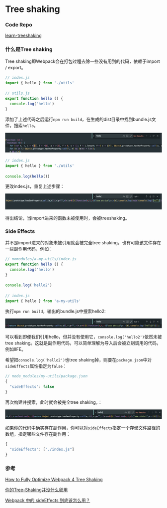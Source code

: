 # Tree shaking

### Code Repo

[learn-treeshaking](https://github.com/Limsanity/learn-treeshaking)

### 什么是Tree shaking

Tree shaking即Webpack会在打包过程去除一些没有用到的代码，依赖于import / export。

```js
// index.js
import { hello } from './utils'

// utils.js
export function hello () {
  console.log('hello')
}
```

添加了上述代码之后运行`npm run build`，在生成的dist目录中找到bundle.js文件，搜索`hello`。

![](./img/treeshaking/1.png)

```js
// index.js
import { hello } from './utils'

console.log(hello())
```

更改index.js，重复上述步骤：

![](./img/treeshaking/2.png)

得出结论，当import进来的函数未被使用时，会被treeshaking。



### Side Effects

并不是import进来的对象未被引用就会被完全tree shaking，也有可能该文件存在一些副作用代码，例如：

```js
// nomodules/a-my-utils/index.js
export function hello () {
  console.log('hello')
}

console.log('hello2')

// index.js
import { hello } from 'a-my-utils'
```

执行`npm run build`，输出的bundle.js中搜索hello2:

![](./img/treeshaking/3.png)

可以看到即便我们引用hello，但并没有使用它，`console.log('hello2')`依然未被tree shaking。这就是副作用代码，可以简单理解为导入后会被立刻调用的代码，例如IIFE。

希望把`console.log('hello2')`也tree shaking掉，则要在`package.json`中对`sideEffects`属性指定为`false`：

```js
// node_modules/my-utils/package.json
{
  "sideEffects": false
}
```

再次构建并搜索，此时就会被完全tree shaking。：

![](./img/treeshaking/4.png)

如果你的代码中确实存在副作用，你可以对`sideEffects`指定一个存储文件路径的数组，指定哪些文件存在副作用：

```js
{
  "sideEffects": ["./index.js"]
}
```



### 参考

[How to Fully Optimize Webpack 4 Tree Shaking](https://medium.com/@craigmiller160/how-to-fully-optimize-webpack-4-tree-shaking-405e1c76038)

[你的Tree-Shaking并没什么卵用](https://juejin.im/post/5a5652d8f265da3e497ff3de#heading-8)

[Webpack 中的 sideEffects 到底该怎么用？](https://juejin.im/post/5b4ff9ece51d45190c18bb65)


